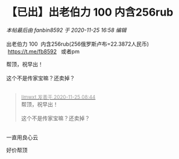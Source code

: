# 【已出】出老伯力 100  内含256rub


<i class="pstatus"> 本帖最后由 fanbin8592 于 2020-11-25 16:58 编辑 </i><br />
<br />
出老伯力 100&nbsp;&nbsp;内含256rub(256俄罗斯卢布=22.3872人民币)&nbsp; &nbsp;https://t.me/fb8592&nbsp; &nbsp;或者pm

帮顶，祝早出！<br />
<br />
这个不是传家宝嘛？还卖掉？<br />
<br />
<img src="static/image/smiley/default/shocked.gif" smilieid="6" border="0" alt="" /><img src="static/image/smiley/default/shocked.gif" smilieid="6" border="0" alt="" /><img src="static/image/smiley/default/shocked.gif" smilieid="6" border="0" alt="" />

<div class="quote"><blockquote><font size="2"><a href="https://www.hostloc.com/forum.php?mod=redirect&amp;goto=findpost&amp;pid=9512756&amp;ptid=771044" target="_blank"><font color="#999999">llmwxt 发表于 2020-11-25 08:44</font></a></font><br />
帮顶，祝早出！<br />
<br />
这个不是传家宝嘛？还卖掉？</blockquote></div><br />
一直用良心云

好价帮顶
